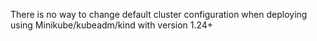 There is no way to change default cluster configuration when deploying using Minikube/kubeadm/kind with version 1.24+